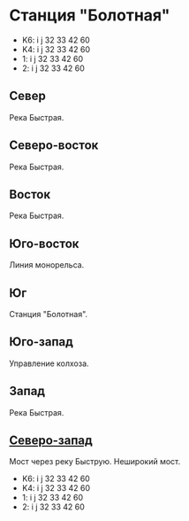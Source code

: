 # Станция "Болотная"

* K6:   i   j
        32  33  42  60
* K4:   i   j
        32  33  42  60
* 1:    i   j
        32  33  42  60
* 2:    i   j
        32  33  42  60

## Север

Река Быстрая.

## Северо-восток

Река Быстрая.

## Восток

Река Быстрая.

## Юго-восток

Линия монорельса.

## Юг

Станция "Болотная".

## Юго-запад

Управление колхоза.

## Запад

Река Быстрая.

## [Северо-запад](./11480040.md)

Мост через реку Быструю.
Неширокий мост.

* K6:   i   j
        32  33  42  60
* K4:   i   j
        32  33  42  60
* 1:    i   j
        32  33  42  60
* 2:    i   j
        32  33  42  60
